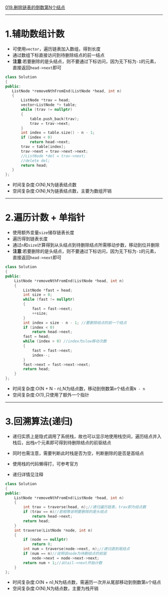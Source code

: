 [019.删除链表的倒数第N个结点](https://leetcode-cn.com/problems/remove-nth-node-from-end-of-list/)

***
 
# 1.辅助数组计数

- 可使用`vector`，遍历链表加入数组，得到长度
- 通过数组下标直接访问到待删除结点的前一结点
- **注意**:若要删除的是头结点，则不要通过下标访问，因为无下标为`-1`的元素，直接返回`head->next`即可

 ```cpp
 class Solution
{
public:
    ListNode *removeNthFromEnd(ListNode *head, int n)
    {
        ListNode *trav = head;
        vector<ListNode *> table;
        while (trav != nullptr)
        {
            table.push_back(trav);
            trav = trav->next;
        }
        int index = table.size() - n - 1;
        if (index < 0)
            return head->next;
        trav = table[index];
        trav->next = trav->next->next;
        //ListNode *del = trav->next;
        //delete del;
        return head;
    }
};
 ```
 
- 时间复杂度:O(N),N为链表结点数
- 空间复杂度:O(N),N为链表结点数，主要为数组开销

***

# 2.遍历计数 + 单指针

- 使用额外变量`size`储存链表长度
- 遍历得到链表长度
- 通过`n`和`size`计算得到从头结点到待删除结点所需移动步数，移动到位并删除
- **注意**:若要删除的是头结点，则不要通过下标访问，因为无下标为`-1`的元素，直接返回`head->next`即可
```cpp
class Solution
{
public:
    ListNode *removeNthFromEnd(ListNode *head, int n)
    {
        ListNode *fast = head;
        int size = 0;
        while (fast != nullptr)
        {
            fast = fast->next;
            ++size;
        }
        int index = size - n - 1; //要删除结点的前一个结点
        if (index < 0)
            return head->next;
        fast = head;
        while (index > 0) //index为slow移动次数
        {
            fast = fast->next;
            index--;
        }
        fast->next = fast->next->next;
        return head;
    }
};
```
- 时间复杂度:O(N + N - n),N为结点数，移动到倒数第`n`个结点需`N - n`
- 空间复杂度:O(1),只使用了额外一个指针

***

# 3.回溯算法(递归)

- 递归实质上是隐式调用了系统栈，故也可以显示地使用栈空间，遍历结点并入栈后，出栈`n`个元素即可得到待删除结点的前驱结点
- 同时也需注意，需要判断此时栈是否为空，判断删除的是否是首结点

- 使用栈的代码懒得打，可参考官方
- 递归详情见注释
```cpp
class Solution
{
public:
    ListNode *removeNthFromEnd(ListNode *head, int n)
    {
        int trav = traverse(head, n);//递归遍历链表，trav即为结点数
        if (trav == n)//若相等说明要删除的是头结点
            return head->next;
        return head;
    }
    int traverse(ListNode *node, int n)
    {
        if (node == nullptr)
            return 0;
        int num = traverse(node->next, n);//递归直到尾结点
        if (num == n)//说明该node为待删结点的前驱
            node->next = node->next->next;
        return num + 1;//从tail->next开始计数
    }
};
```
- 时间复杂度:O(N + n),N为结点数，需遍历一次并从尾部移动到倒数第`n`个结点
- 空间复杂度:O(N),N为结点数，主要为栈开销
